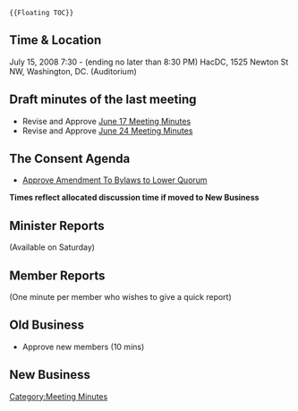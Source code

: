 ```{=mediawiki}
{{Floating TOC}}
```
## Time & Location

July 15, 2008 7:30 - (ending no later than 8:30 PM) HacDC, 1525 Newton
St NW, Washington, DC. (Auditorium)

## Draft minutes of the last meeting

-   Revise and Approve [ June 17 Meeting
    Minutes](Regular_Member_Meeting_Minutes_2008_06_17)
-   Revise and Approve [ June 24 Meeting
    Minutes](Regular_Member_Meeting_Minutes_2008_06_24)

## The Consent Agenda

-   [ Approve Amendment To Bylaws to Lower
    Quorum](Bylaws_Amendment_1:_Revise_Quorum)

**Times reflect allocated discussion time if moved to New Business**

## Minister Reports

(Available on Saturday)

## Member Reports

(One minute per member who wishes to give a quick report)

## Old Business

-   Approve new members (10 mins)

## New Business

[Category:Meeting Minutes](Category:Meeting_Minutes)

